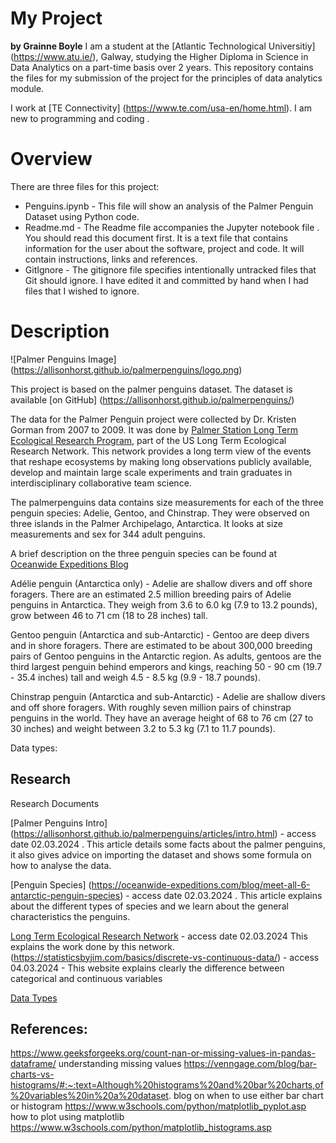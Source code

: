 # My Project

**by Grainne Boyle**
I am a student at the [Atlantic Technological Universitiy] (https://www.atu.ie/), Galway, studying the Higher Diploma in Science in Data Analytics on a part-time basis over 2 years.  This repository contains the files for  my submission of the project for the principles of data analytics module.

I work at [TE Connectivity] (https://www.te.com/usa-en/home.html). I am new to programming and coding .

# Overview

There are three files for this project:

* Penguins.ipynb - This file will show an analysis of the Palmer Penguin Dataset using Python code.
* Readme.md -  The Readme file accompanies the Jupyter notebook file . You should read this document first. It is a text file that contains information for the user about the software, project and code. It will contain instructions, links and references.
* GitIgnore - The gitignore file specifies intentionally untracked files that Git should ignore. I have edited it and committed by hand when I had files that I wished to ignore. 

# Description

![Palmer Penguins Image] (https://allisonhorst.github.io/palmerpenguins/logo.png)

This project is based on the palmer penguins dataset.  The dataset is available [on GitHub] (https://allisonhorst.github.io/palmerpenguins/)

The data for the Palmer Penguin project were collected by Dr. Kristen Gorman from 2007 to 2009. It was done by [Palmer Station Long Term Ecological Research Program](https://pallter.marine.rutgers.edu/), part of the US Long Term Ecological Research Network. This network provides a long term view of the events that reshape ecosystems by making long observations publicly available, develop and maintain large scale experiments and train graduates in interdisciplinary collaborative team science.

The palmerpenguins data contains size measurements for each of the three penguin species: Adelie, Gentoo, and Chinstrap. They were observed on three islands in the Palmer Archipelago, Antarctica. It looks at size measurements and sex for 344 adult penguins.

A brief description on the three penguin species can be found at [Oceanwide Expeditions Blog](https://oceanwide-expeditions.com/blog/meet-all-6-antarctic-penguin-species)

Adélie penguin (Antarctica only) - Adelie are shallow divers and off shore foragers. There are an estimated 2.5 million breeding pairs of Adelie penguins in Antarctica. They weigh from 3.6 to 6.0 kg (7.9 to 13.2 pounds), grow between 46 to 71 cm (18 to 28 inches) tall.

Gentoo penguin (Antarctica and sub-Antarctic) - Gentoo are deep divers and in shore foragers. There are estimated to be about  300,000 breeding pairs of Gentoo penguins in the Antarctic region. As adults, gentoos are the third largest penguin behind emperors and kings, reaching 50 - 90 cm (19.7 - 35.4 inches) tall and weigh 4.5 - 8.5 kg (9.9 - 18.7 pounds). 
 
Chinstrap penguin (Antarctica and sub-Antarctic) - Adelie are shallow divers and off shore foragers. With roughly seven million pairs of chinstrap penguins in the world. They have an average height of 68 to 76 cm (27 to 30 inches) and weight between 3.2 to 5.3 kg (7.1 to 11.7 pounds). 


Data types:











## Research

Research Documents
 
[Palmer Penguins Intro] (https://allisonhorst.github.io/palmerpenguins/articles/intro.html)  - access date 02.03.2024 . This article details some facts about the palmer penguins, it also gives advice on importing the dataset and shows some formula on how to analyse the data.
 
[Penguin Species] (https://oceanwide-expeditions.com/blog/meet-all-6-antarctic-penguin-species) - access date 02.03.2024 . This article explains about the different types of species and we learn about the general characteristics the penguins. 

[Long Term Ecological Research Network]( https://lternet.edu/) - access date 02.03.2024 This explains the work done by this network.
(https://statisticsbyjim.com/basics/discrete-vs-continuous-data/) - access 04.03.2024 - This website explains clearly the difference between categorical and continuous variables

[Data Types](https://www.w3schools.com/python/python_datatypes.asp)

## References:
https://www.geeksforgeeks.org/count-nan-or-missing-values-in-pandas-dataframe/ understanding missing values
https://venngage.com/blog/bar-charts-vs-histograms/#:~:text=Although%20histograms%20and%20bar%20charts,of%20variables%20in%20a%20dataset. blog on when to use either bar chart or histogram
https://www.w3schools.com/python/matplotlib_pyplot.asp how to plot using matplotlib
https://www.w3schools.com/python/matplotlib_histograms.asp